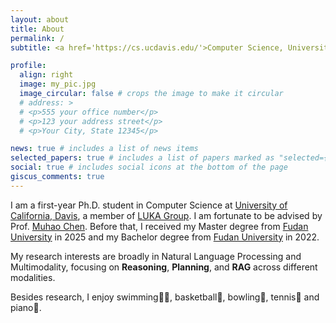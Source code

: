 ```yaml
---
layout: about
title: About
permalink: /
subtitle: <a href='https://cs.ucdavis.edu/'>Computer Science, University of California, Davis</a>

profile:
  align: right
  image: my_pic.jpg
  image_circular: false # crops the image to make it circular
  # address: >
  # <p>555 your office number</p>
  # <p>123 your address street</p>
  # <p>Your City, State 12345</p>

news: true # includes a list of news items
selected_papers: true # includes a list of papers marked as "selected={true}"
social: true # includes social icons at the bottom of the page
giscus_comments: true
---
```


I am a first-year Ph.D. student in Computer Science at [University of California, Davis](https://www.ucdavis.edu/), a member of [LUKA Group](https://luka-group.github.io/index.html).
I am fortunate to be advised by Prof. [Muhao Chen](https://muhaochen.github.io/).
Before that, I received my Master degree from [Fudan University](https://www.fudan.edu.cn/) in 2025 and my Bachelor degree from [Fudan University](https://www.fudan.edu.cn/) in 2022.

My research interests are broadly in Natural Language Processing and Multimodality, focusing on **Reasoning**, **Planning**, and **RAG** across different modalities.

<!-- My recent works can be summarized as: -->

<!-- - **X = Algorithm**: [Deductive Beam Search](https://arxiv.org/abs/2401.17686).
- **X = Vision**: [Visual Taxonomy Expansion](https://dl.acm.org/doi/abs/10.1145/3581783.3613845).
- **X = Agents**: [Travel Planner](https://osu-nlp-group.github.io/TravelPlanner/). -->

Besides research, I enjoy swimming🏊‍♂️, basketball🏀, bowling🎳, tennis🎾 and piano🎹.
